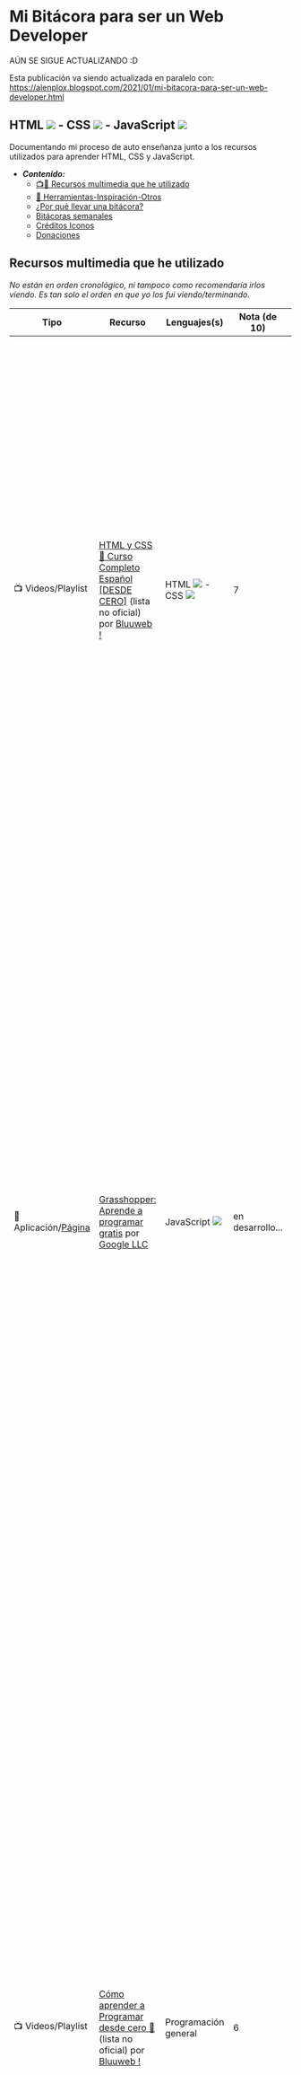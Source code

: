 # Mi Bitácora para ser un Web Developer
AÚN SE SIGUE ACTUALIZANDO :D

Esta publicación va siendo actualizada en paralelo con: https://alenplox.blogspot.com/2021/01/mi-bitacora-para-ser-un-web-developer.html

## HTML ![](https://download-function-azx225aq7q-uc.a.run.app/download?name=html&download=1&url=https%3A%2F%2Fcdn.iconscout.com%2Ficon%2Ffree%2Fpng-32%2F2284975.png&width=32&height=32) - CSS ![](https://download-function-azx225aq7q-uc.a.run.app/download?name=css&download=1&url=https%3A%2F%2Fcdn.iconscout.com%2Ficon%2Ffree%2Fpng-32%2F722685.png&width=32&height=32) - JavaScript ![](https://download-function-azx225aq7q-uc.a.run.app/download?name=javascript&download=1&url=https%3A%2F%2Fcdn.iconscout.com%2Ficon%2Ffree%2Fpng-32%2F225993.png&width=32&height=32)
Documentando mi proceso de auto enseñanza junto a los recursos utilizados para aprender HTML, CSS y JavaScript.

- ***Contenido:***
    - [📺📱 Recursos multimedia que he utilizado](#recursos-multimedia-que-he-utilizado)
    - [🔗 Herramientas-Inspiración-Otros](#herramientas-inspiración-otros)
    - [¿Por qué llevar una bitácora?](#por-qué-llevar-una-bitácora)
    - [Bitácoras semanales](#bitácoras-semanales)
    - [Créditos Iconos](#créditos-iconos)
    - [Donaciones](#donaciones)

## Recursos multimedia que he utilizado
*No están en orden cronológico, ni tampoco como recomendaría irlos viendo. Es tan solo el orden en que yo los fui viendo/terminando.*

| Tipo                                                  | Recurso                                                                                                                                                                                                                                                                                                                                                                                                                                                                                                                                                      | Lenguajes(s)                                                                                                                                                                                                                                                                                                                                                               | Nota (de 10)     | Reseña                                                                                                                                                                                                                                                                                                                                                                                                                                                                                                                                                                                                                                                                                                                                                                                                                                                                                                                                                                                                                                                                          |
|-------------------------------------------------------|--------------------------------------------------------------------------------------------------------------------------------------------------------------------------------------------------------------------------------------------------------------------------------------------------------------------------------------------------------------------------------------------------------------------------------------------------------------------------------------------------------------------------------------------------------------|----------------------------------------------------------------------------------------------------------------------------------------------------------------------------------------------------------------------------------------------------------------------------------------------------------------------------------------------------------------------------|------------------|---------------------------------------------------------------------------------------------------------------------------------------------------------------------------------------------------------------------------------------------------------------------------------------------------------------------------------------------------------------------------------------------------------------------------------------------------------------------------------------------------------------------------------------------------------------------------------------------------------------------------------------------------------------------------------------------------------------------------------------------------------------------------------------------------------------------------------------------------------------------------------------------------------------------------------------------------------------------------------------------------------------------------------------------------------------------------------|
| 📺 Videos/Playlist                                    | [HTML y CSS 💪 Curso Completo Español [DESDE CERO]](https://www.youtube.com/watch_videos?video_ids=rr2H086z16s,ni3LEc3kvas,tlRGfnSgArQ,QrJyvzjjDT8,rQXF-_UwmGo,z5JkDNG8gtE,EVAfRe6q-LY,zpRlWZrLztc,RErT4Yrx9zw,X0RNkXYS6Pg,ot965xP63eU,oqegxG13FzA,-N-ch_rmZg0,WAAA0fBZy4Y,X0qe4XJI5eY,GVjgi3Fg4Xg,wUn-Z48wBPk,I9kAo_2dUNo,cALJnjFUJbg,vEvdIzm-U-o,VKfVrgrS0gk,Z0aspFpdOdA,z7ecV0tL1Gg,4DbzYOmr3vQ,AqQRnrH43ao,Td4R9uva8rQ,BgGA_raDZP0,fZJsLmLD2tQ,NzU0NUfOFz4) (lista no oficial) por [Bluuweb !](https://www.youtube.com/channel/UCH7IANkyEcsVW_y1IlpkamQ) | HTML ![](https://download-function-azx225aq7q-uc.a.run.app/download?name=html&download=1&url=https%3A%2F%2Fcdn.iconscout.com%2Ficon%2Ffree%2Fpng-32%2F2284975.png&width=32&height=32) - CSS ![](https://download-function-azx225aq7q-uc.a.run.app/download?name=css&download=1&url=https%3A%2F%2Fcdn.iconscout.com%2Ficon%2Ffree%2Fpng-32%2F722685.png&width=32&height=32) | 7                | Videos cortos en su mayoría, pero muy bien explicados, el ritmo que tiene para hablar me desagrado porque es muy pausado y con este tono de como si uno fuera un niño, pero esto es solo algo personal (y que veo como algo bueno por otro lado ya que permite que niños aprendan esto). Las guías y contenido que muestra resultan básicos si alguna vez has metido mano en alguna página web por cuenta propia, pero si inicias tu aprendizaje desde cero es ideal. Dejo solo los videos con el titulo acorde al recurso ya que si se ve la [lista de reproducción oficial](https://www.youtube.com/playlist?list=PLPl81lqbj-4LKo66cEts5yC_AjOvqKptm) que dispone ésta, cuenta con videos de por medio que no considero que debiesen de interrumpir el curso.                                                                                                                                                                                                                                                                                                                 |
| 📱 Aplicación/[Página](https://learn.grasshopper.app) | [Grasshopper: Aprende a programar gratis](https://play.google.com/store/apps/details?id=com.area120.grasshopper) por [Google LLC](https://play.google.com/store/apps/dev?id=5700313618786177705)                                                                                                                                                                                                                                                                                                                                                             | JavaScript ![](https://download-function-azx225aq7q-uc.a.run.app/download?name=javascript&download=1&url=https%3A%2F%2Fcdn.iconscout.com%2Ficon%2Ffree%2Fpng-32%2F225993.png&width=32&height=32)                                                                                                                                                                           | en desarrollo... | Diseñada para un público un poco más joven que yo, por lo que parte con contenido bastante sencillo pero la cantidad de información que entrega en sus notas complementarias es de gran ayuda y está bien condensada. Cuando iba por la mitad del primer “capítulo” me di cuenta de que existía un foro el cual mayormente contenía preguntas de como resolver un ejercicio en conjunto a notar que la aplicación también poseía de una versión en línea para trabajarla y así avanzar desde el pc por lo que recomiendo acceder desde ella y dejar la aplicación para momentos de repaso. Algo negativo que tiene es que posee ciertas inconsistencias en la forma en que están escritas las instrucciones de algunos “acertijos” ya sea de tipo error ortográfico o mala terminología (llamar tecla a una función es el que más se repite) creo que esto se debe a que esta traducido de forma automática del inglés al español, pero no hay nada que me lo confirme.                                                                                                         |
| 📺 Videos/Playlist                                    | [Cómo aprender a Programar desde cero 💪](https://www.youtube.com/watch_videos?video_ids=6SckwA3RtW0,JQ4qHQDYNyY,rLyIfrW52Lw,kVKM0U-8MuI,rFjIi8NY7Qk,vHWXTvCmt5A,g6TPYq6dBq8,7PODHYFyNzs,DGh8hMKNgSY) (lista no oficial) por [Bluuweb !](https://www.youtube.com/channel/UCH7IANkyEcsVW_y1IlpkamQ)                                                                                                                                                                                                                                                           | Programación general                                                                                                                                                                                                                                                                                                                                                       | 6                | Al igual que el otro curso que liste de este mismo creador, su forma de hablar no me convence, pero el contenido que transmite es bueno. Para este curso en especial me parece que le hizo falta añadir ayudas visuales a la hora de introducir términos propios de programación (definiciones con ejemplos reales, así cuando se nombra algo como una variable alguien que esta empezando en esto pueda entender de mejor forma, sin depender de pausar el video para buscarlo). Como nota personal, creo que el curso sirve más como repaso que como introducción a la programación, al ser este el uso que yo le di me permitió ver un poco mas temas de la lógica/estructura detrás de cada función predeterminada que realmente comprender como programar ya que una vez que termine me hice la pregunta ¿si yo hubiese visto este curso para comenzar desde cero, ahora que lo termine como hubiera continuado? Y no tengo una repuesta clara, aunque he de mencionar que el tener cierto conocimiento de Excel me ha ayudado a ir comprendiendo esto de forma más fácil. |

## Herramientas-Inspiración-Otros

# [lista-recursos.md](https://github.com/Alplox/mi-bitacora-webdev/blob/main/lista-recursos.md)

## ¿Por qué llevar una bitácora? 
Existen múltiples cursos gratuitos tanto como de pago respecto a estos temas y siempre suelen tener comentarios positivos sin ningún tipo de critica que me permita saber que anticipar o, por otro lado, conocer de qué modo le ayudo dicha guía a esa persona. Por ello he decidido documentar mi proceso de aprendizaje, así si alguien llega a este repositorio durante su proceso de auto enseñanza este pueda tener videos/aplicaciones/enlaces que le ayuden, pero más importante anticipar si aquel curso x de una duración de 3 horas vale la pena o solo es otro video que habla de algo que ya se ha visto/aprendido evitándose esa pérdida de tiempo (como yo seguramente hare o ya hice).

A su vez, quiero tener todo en un solo lugar al cual pueda acceder fácilmente si busco algo y ya tengo muchos marcadores en mi navegador por lo que ir liberándome de algunos acá me parece una buena decisión.

## Bitácoras semanales
- [Semana 1](https://alenplox.blogspot.com/2021/01/bitacora-web-developer-semana-1.html)
- Semana 2 (pronto)


## Créditos Iconos
<a href="https://iconscout.com/icons/css" target="_blank">Css Logo Icon</a> by <a href="https://iconscout.com/contributors/pixel-icons" target="_blank">Pixel Icons</a>

<a href="https://iconscout.com/icons/html" target="_blank">html</a> by <a href="https://iconscout.com/contributors/jagathish" target="_blank">Jagathish Saravanan</a>

<a href="https://iconscout.com/icons/javascript" target="_blank">Javascript</a> by <a href="https://iconscout.com/contributors/icon-mafia">Icon Mafia</a>

## Donaciones
 
* https://www.paypal.me/Afack
* https://streamlabs.com/alflox

[![Visits Badge](https://badges.pufler.dev/visits/Alplox/mi-bitacora-webdev)](https://badges.pufler.dev)
